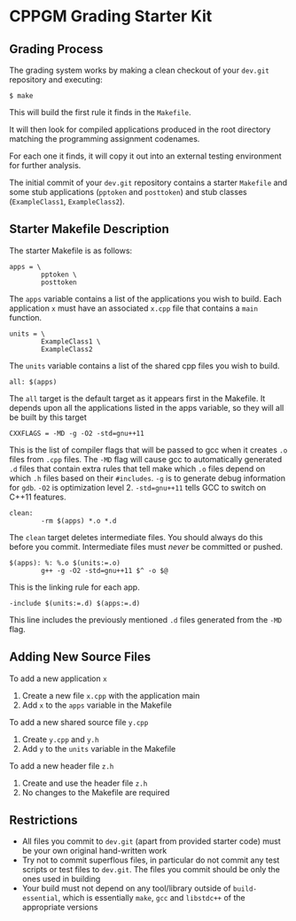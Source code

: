 # CPPGM Grading Starter Kit

## Grading Process

The grading system works by making a clean checkout of your `dev.git` repository and executing:

    $ make

This will build the first rule it finds in the `Makefile`.

It will then look for compiled applications produced in the root directory matching the programming assignment codenames.

For each one it finds, it will copy it out into an external testing environment for further analysis.

The initial commit of your `dev.git` repository contains a starter `Makefile` and some stub applications (`pptoken` and `posttoken`) and stub classes (`ExampleClass1`, `ExampleClass2`).

## Starter Makefile Description

The starter Makefile is as follows:

	apps = \
	    	pptoken \
	        posttoken

The `apps` variable contains a list of the applications you wish to build.  Each application `x` must have an associated `x.cpp` file that contains a `main` function.
	
	units = \
	        ExampleClass1 \
	        ExampleClass2

The `units` variable contains a list of the shared cpp files you wish to build.
	
	all: $(apps)

The `all` target is the default target as it appears first in the Makefile.  It depends upon all the applications listed in the apps variable, so they will all be built by this target
	
	CXXFLAGS = -MD -g -O2 -std=gnu++11

This is the list of compiler flags that will be passed to gcc when it creates `.o` files from `.cpp` files.  The `-MD` flag will cause gcc to automatically generated `.d` files that contain extra rules that tell make which `.o` files depend on which `.h` files based on their `#includes`.  `-g` is to generate debug information for `gdb`.  `-O2` is optimization level 2. `-std=gnu++11` tells GCC to switch on C++11 features.
	
	clean:
	        -rm $(apps) *.o *.d

The `clean` target deletes intermediate files.  You should always do this before you commit.  Intermediate files must _never_ be committed or pushed.
	
	$(apps): %: %.o $(units:=.o)
	        g++ -g -O2 -std=gnu++11 $^ -o $@

This is the linking rule for each app.
	
	-include $(units:=.d) $(apps:=.d)

This line includes the previously mentioned `.d` files generated from the `-MD` flag.	

## Adding New Source Files

To add a new application `x`

1. Create a new file `x.cpp` with the application main
2. Add `x` to the `apps` variable in the Makefile

To add a new shared source file `y.cpp`

1. Create `y.cpp` and `y.h`
2. Add `y` to the `units` variable in the Makefile

To add a new header file `z.h`

1. Create and use the header file `z.h`
2. No changes to the Makefile are required

## Restrictions

- All files you commit to `dev.git` (apart from provided starter code) must be your own original hand-written work
- Try not to commit superflous files, in particular do not commit any test scripts or test files to `dev.git`.  The files you commit should be only the ones used in building
- Your build must not depend on any tool/library outside of `build-essential`, which is essentially `make`, `gcc` and `libstdc++` of the appropriate versions

